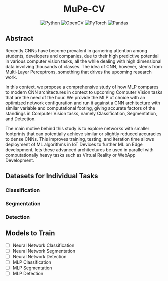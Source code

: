 <div align='center'>

# MuPe-CV
![Python](https://img.shields.io/badge/python-3670A0?style=for-the-badge&logo=python&logoColor=ffdd54)
![OpenCV](https://img.shields.io/badge/opencv-%23white.svg?style=for-the-badge&logo=opencv&logoColor=white)
![PyTorch](https://img.shields.io/badge/PyTorch-%23EE4C2C.svg?style=for-the-badge&logo=PyTorch&logoColor=white)
![Pandas](https://img.shields.io/badge/pandas-%23150458.svg?style=for-the-badge&logo=pandas&logoColor=white)

</div>

## Abstract

Recently CNNs have become prevalent in garnering attention among students, developers and companies, due to their high predictive potential in various computer vision tasks, all the while dealing with high dimensional data involving thousands of classes. The idea of CNN, however, stems from Multi-Layer Perceptrons, something that drives the upcoming research work. <br>

In this context, we propose a comprehensive study of how MLP compares to modern CNN architectures in context to upcoming Computer Vision tasks that are the need of the hour. We provide the MLP of choice with an optimized network configuration and run it against a CNN architecture with similar variable and computational footing, giving accurate factors of the standings in Computer Vision tasks, namely Classification, Segmentation, and Detection. <Br>

The main motive behind this study is to explore networks with smaller footprints that can potentially achieve similar or slightly reduced accuracies to dense CNNs. This improves training, testing, and iteration time allows deployment of ML algorithms in IoT Devices to further ML on Edge development, lets these advanced architectures be used in parallel with computationally heavy tasks such as Virtual Reality or WebApp Development. <br>

## Datasets for Individual Tasks
### Classification
### Segmentation
### Detection

## Models to Train

- [ ] Neural Network Classification
- [ ] Neural Network Segmentation
- [ ] Neural Network Detection
- [ ] MLP Classification
- [ ] MLP Segmentation
- [ ] MLP Detection